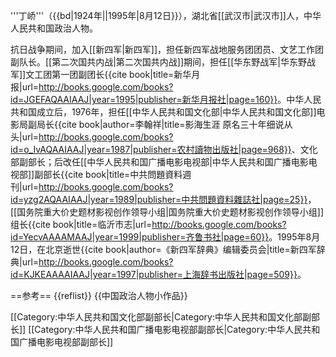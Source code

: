 '''丁峤'''（{{bd|1924年||1995年|8月12日}}），湖北省[[武汉市|武汉市]]人，中华人民共和国政治人物。

抗日战争期间，加入[[新四军|新四军]]，担任新四军战地服务团团员、文艺工作团副队长。[[第二次国共内战|第二次国共内战]]期间，担任[[华东野战军|华东野战军]]文工团第一团副团长<ref>{{cite book|title=新华月报|url=http://books.google.com/books?id=JGEFAQAAIAAJ|year=1995|publisher=新华月报社|page=160}}</ref>。中华人民共和国成立后，1976年，担任[[中华人民共和国文化部|中华人民共和国文化部]]电影局副局长<ref name="李翰祥1987">{{cite book|author=李翰祥|title=影海生涯 原名三十年细说从头|url=http://books.google.com/books?id=o_IvAQAAIAAJ|year=1987|publisher=农村讀物出版社|page=968}}</ref>、文化部副部长；后改任[[中华人民共和国广播电影电视部|中华人民共和国广播电影电视部]]副部长<ref>{{cite book|title=中共問題資料週刊|url=http://books.google.com/books?id=yzg2AQAAIAAJ|year=1989|publisher=中共問題資料雜誌社|page=25}}</ref>，[[国务院重大价史题材影视创作领导小组|国务院重大价史题材影视创作领导小组]]组长<ref>{{cite book|title=临沂市志|url=http://books.google.com/books?id=YecvAAAAMAAJ|year=1999|publisher=齐鲁书社|page=60}}</ref>。1995年8月12日，在北京逝世<ref name="《新四军辞典》编辑委员会1997">{{cite book|author=《新四军辞典》编辑委员会|title=新四军辞典|url=http://books.google.com/books?id=KJKEAAAAIAAJ|year=1997|publisher=上海辞书出版社|page=509}}</ref>。

==参考==
{{reflist}}
{{中国政治人物小作品}}

[[Category:中华人民共和国文化部副部长|Category:中华人民共和国文化部副部长]]
[[Category:中华人民共和国广播电影电视部副部长|Category:中华人民共和国广播电影电视部副部长]]